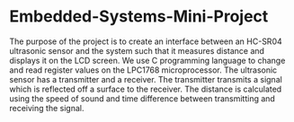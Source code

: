 # Embedded-Systems-Mini-Project

The purpose of the project is to create an interface between an HC-SR04 ultrasonic sensor and the system such that it measures distance and displays it on the LCD screen. We use C programming language to change and read register values on the LPC1768 microprocessor. The ultrasonic sensor has a transmitter and a receiver. The transmitter transmits a signal which is reflected off a surface to the receiver. The distance is calculated using the speed of sound and time difference between transmitting and receiving the signal.
